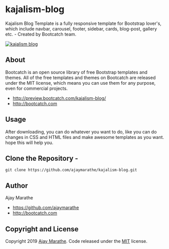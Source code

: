 # kajalism-blog
Kajalism Blog Template is a fully responsive template for Bootstrap lover's,  which include navbar, carousel, footer, sidebar, cards, blog-post, gallery etc.  - Created by Bootcatch team.

[![kajalism blog](http://preview.bootcatch.com/kajalism-blog/img/kajalism.png)](http://preview.bootcatch.com/kajalism-blog/)

## About

Bootcatch is an open source library of free Bootstrap templates and themes. All of the free templates and themes on Bootcatch are released under the MIT license, which means you can use them for any purpose, even for commercial projects.
* http://preview.bootcatch.com/kajalism-blog/
* http://bootcatch.com

## Usage

After downloading, you can do whatever you want to do, like you can do changes in CSS and HTML files and make awesome templates as you want.
hope this will help you.

## Clone the Repository -

`git clone https://github.com/ajaymarathe/kajalism-blog.git  `

## Author

Ajay Marathe

+ https://github.com/ajaymarathe
+ http://bootcatch.com

## Copyright and License

Copyright 2019 [Ajay Marathe](https://github.com/ajaymarathe). Code released under the [MIT](https://github.com/ajaymarathe/bootstrap-simple-blog/blob/master/LICENSE) license.

